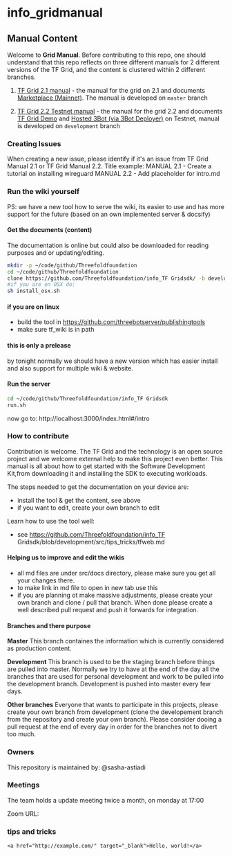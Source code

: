 # info_gridmanual

## Manual Content

Welcome to __Grid Manual__.
Before contributing to this repo, one should understand that this repo reflects on three different manuals for 2 different versions of the TF Grid, and the content is clustered within 2 different branches.

1. [TF Grid 2.1 manual](https://manual.threefold.io) - the manual for the grid on 2.1 and documents [Marketplace (Mainnet)](https://threefold_now.grid.tf). The manual is developed on `master` branch
 
2. [TF Grid 2.2 Testnet manual](https://manual2.threefold.io) - the manual for the grid 2.2 and documents [TF Grid Demo](https://demo.grid.tf) and [Hosted 3Bot (via 3Bot Deployer)](https://deploy3bot.grid.tf) on Testnet, manual is developed on `development` branch


### Creating Issues
When creating a new issue, please identify if it's an issue from TF Grid Manual 2.1 or TF Grid Manual 2.2.
Title example:
MANUAL 2.1 - Create a tutorial on installing wireguard
MANUAL 2.2 - Add placeholder for intro.md

### Run the wiki yourself

PS: we have a new tool how to serve the wiki, its easier to use and has more support for the future (based on an own implemented server & docsify)

#### Get the documents (content)

The documentation is online but could also be downloaded for reading purposes and or updating/editing. 

```bash
mkdir -p ~/code/github/Threefoldfoundation
cd ~/code/github/Threefoldfoundation
clone https://github.com/Threefoldfoundation/info_TF Gridsdk/ -b development
#if you are on OSX do:
sh install_osx.sh
```

#### if you are on linux

- build the tool in https://github.com/threebotserver/publishingtools
- make sure tf_wiki is in path

#### this is only a prelease

by tonight normally we should have a new version which has easier install and also support for multiple wiki & website.

#### Run the server

```bash
cd ~/code/github/Threefoldfoundation/info_TF Gridsdk
run.sh
```

now go to: http://localhost:3000/index.html#/intro

### How to contribute

Contribution is welcome. The TF Grid and the technology is an open source project and we welcome external help to make this project even better. This manual is all about how to get started with the Software Development Kit,from downloading it and installing the SDK to executing workloads.

The steps needed to get the documentation on your device are:
- install the tool & get the content, see above
- if you want to edit, create your own branch to edit

Learn how to use the tool well:

- see https://github.com/Threefoldfoundation/info_TF Gridsdk/blob/development/src/tips_tricks/tfweb.md


#### Helping us to improve and edit the wikis

- all md files are under src/docs directory, please make sure you get all your changes there.
- to make link in md file to open in new tab use this 
- if you are planning ot make massive adjustments, please create your own branch and clone / pull that branch. When done please create a well described pull request and push it forwards for integration.

#### Branches and there purpose

**Master** This branch containes the information which is currently considered as production content.

**Development** This branch is used to be the staging branch before things are pulled into master. Normally we try to have at the end of the day all the branches that are used for personal development and work to be pulled into the development branch. Development is pushed into master every few days.

**Other branches** Everyone that wants to participate in this projects, please create your own branch from development (clone the developement branch from the repository and create your own branch). Please consider dooing a pull request at the end of every day in order for the branches not to divert too much.


### Owners

This repository is maintained by:
@sasha-astiadi


### Meetings
The team holds a update meeting twice a month, on monday at 17:00

<!-- TODO: create and enter a zoon link for the meeting -->
Zoom URL: 

### tips and tricks

```
<a href="http://example.com/" target="_blank">Hello, world!</a>
```


